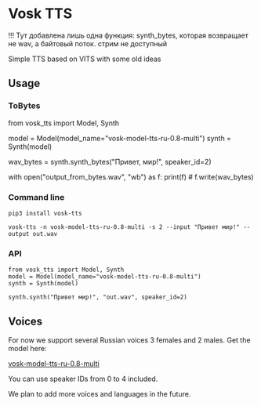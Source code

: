 # Vosk TTS

!!! Тут добавлена лишь одна функция: synth_bytes, которая возвращает не wav, а байтовый поток.
стрим не доступный

Simple TTS based on VITS with some old ideas

## Usage

### ToBytes
      
from vosk_tts import Model, Synth

model = Model(model_name="vosk-model-tts-ru-0.8-multi")
synth = Synth(model)

wav_bytes = synth.synth_bytes("Привет, мир!", speaker_id=2)

with open("output_from_bytes.wav", "wb") as f:
    print(f)
    #
    f.write(wav_bytes)
      

### Command line

```
pip3 install vosk-tts

vosk-tts -n vosk-model-tts-ru-0.8-multi -s 2 --input "Привет мир!" --output out.wav
```

### API

```
from vosk_tts import Model, Synth
model = Model(model_name="vosk-model-tts-ru-0.8-multi")
synth = Synth(model)

synth.synth("Привет мир!", "out.wav", speaker_id=2)
```

## Voices

For now we support several Russian voices 3 females and 2 males. Get the model here:

[vosk-model-tts-ru-0.8-multi](https://alphacephei.com/vosk/models/vosk-model-tts-ru-0.8-multi.zip)

You can use speaker IDs from 0 to 4 included.

We plan to add more voices and languages in the future.
